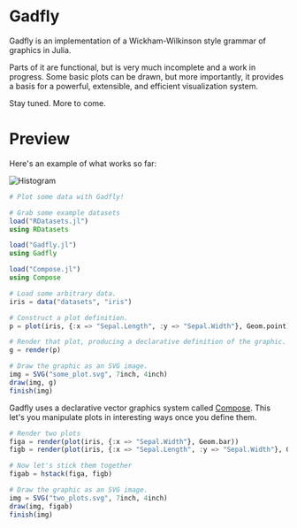 # Gadfly

Gadfly is an implementation of a Wickham-Wilkinson style grammar of graphics in
Julia.

Parts of it are functional, but is very much incomplete and a work in progress.
Some basic plots can be drawn, but more importantly, it provides a basis for a
powerful, extensible, and efficient visualization system.

Stay tuned. More to come.

# Preview

Here's an example of what works so far:

![Histogram](http://dcjones.github.com/gadfly/histogram_example.svg)

```julia
# Plot some data with Gadfly!

# Grab some example datasets
load("RDatasets.jl")
using RDatasets

load("Gadfly.jl")
using Gadfly

load("Compose.jl")
using Compose

# Load some arbitrary data.
iris = data("datasets", "iris")

# Construct a plot definition.
p = plot(iris, {:x => "Sepal.Length", :y => "Sepal.Width"}, Geom.point)

# Render that plot, producing a declarative definition of the graphic.
g = render(p)

# Draw the graphic as an SVG image.
img = SVG("some_plot.svg", 7inch, 4inch)
draw(img, g)
finish(img)
```

Gadfly uses a declarative vector graphics system called
[Compose](https://github.com/dcjones/compose). This let's you manipulate plots
in interesting ways once you define them.

```julia
# Render two plots
figa = render(plot(iris, {:x => "Sepal.Width"}, Geom.bar))
figb = render(plot(iris, {:x => "Sepal.Length", :y => "Sepal.Width"}, Geom.point))

# Now let's stick them together
figab = hstack(figa, figb)

# Draw the graphic as an SVG image.
img = SVG("two_plots.svg", 7inch, 4inch)
draw(img, figab)
finish(img)
```



